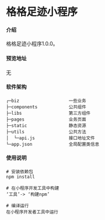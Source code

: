 # 格格足迹小程序

#### 介绍
格格足迹小程序1.0.0。

#### 预览地址
无

#### 软件架构
~~~
┌─biz					一些业务
├─components         	公共组件  
├─libs					第三方组件
├─pages                 业务页面
├─static                静态资源
├─utils                 公共方法
│  └─api.js            	接口地址文件     
└─app.json              全局配置类信息
~~~

#### 使用说明
~~~
# 安装依赖包
npm install

# 在小程序开发工具中构建
‘工具’-> ‘构建npm’

# 编译运行
在小程序开发者工具中运行
~~~
